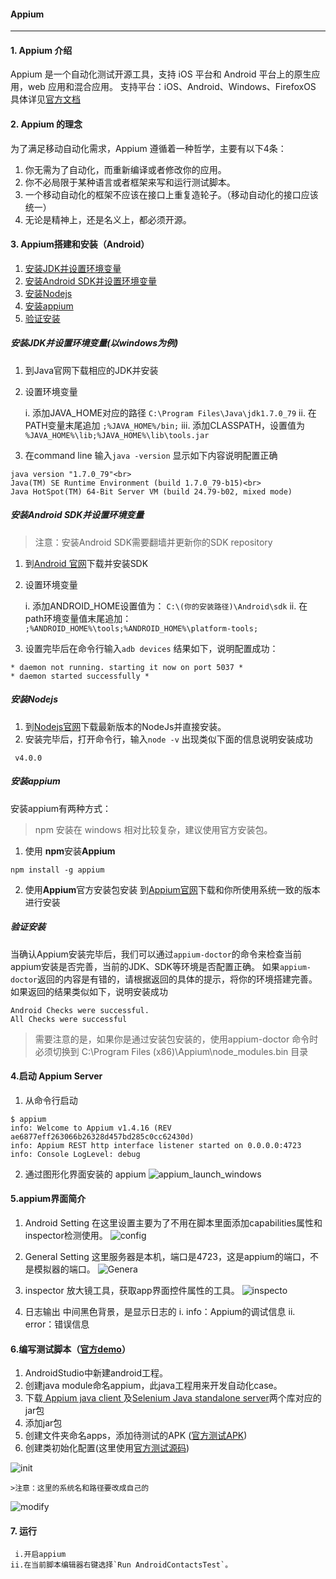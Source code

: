 #### Appium
---
#### 1. Appium 介绍
Appium 是一个自动化测试开源工具，支持 iOS 平台和 Android 平台上的原生应用，web 应用和混合应用。
支持平台：iOS、Android、Windows、FirefoxOS
具体详见[官方文档][9]

#### 2. Appium 的理念
为了满足移动自动化需求，Appium 遵循着一种哲学，主要有以下4条：
1. 你无需为了自动化，而重新编译或者修改你的应用。
2. 你不必局限于某种语言或者框架来写和运行测试脚本。
3. 一个移动自动化的框架不应该在接口上重复造轮子。（移动自动化的接口应该统一）
4. 无论是精神上，还是名义上，都必须开源。

#### 3. Appium搭建和安装（Android）
1. [安装JDK并设置环境变量](#1)
2. [安装Android SDK并设置环境变量](#2)
3. [安装Nodejs](#3)
4. [安装appium](#4)
5. [验证安装](#5)

<h5 id="1">安装JDK并设置环境变量(以windows为例)</h5>

1. 到Java官网下载相应的JDK并安装
2. 设置环境变量

     i.  添加JAVA_HOME对应的路径 
     `C:\Program Files\Java\jdk1.7.0_79`
    ii.  在PATH变量末尾追加 
    `;%JAVA_HOME%/bin;`
   iii. 添加CLASSPATH，设置值为
   `%JAVA_HOME%\lib;%JAVA_HOME%\lib\tools.jar`
3. 在command line 输入`java -version`
显示如下内容说明配置正确

```
java version "1.7.0_79"<br>
Java(TM) SE Runtime Environment (build 1.7.0_79-b15)<br>
Java HotSpot(TM) 64-Bit Server VM (build 24.79-b02, mixed mode)
```

<h5 id="2">安装Android SDK并设置环境变量</h5>

>注意：安装Android SDK需要翻墙并更新你的SDK repository

1. 到[Android 官网][1]下载并安装SDK
2. 设置环境变量

     i.  添加ANDROID_HOME设置值为：
     `C:\(你的安装路径)\Android\sdk`
    ii. 在path环境变量值末尾追加：
    `;%ANDROID_HOME%\tools;%ANDROID_HOME%\platform-tools;`
3. 设置完毕后在命令行输入`adb devices`
结果如下，说明配置成功：

```
* daemon not running. starting it now on port 5037 *
* daemon started successfully *
```


<h5 id="3">安装Nodejs</h5>

1. 到[Nodejs官网][2]下载最新版本的NodeJs并直接安装。
2. 安装完毕后，打开命令行，输入`node -v`
出现类似下面的信息说明安装成功

```
 v4.0.0
```

<h5 id="4">安装appium</h5>

安装appium有两种方式：
>npm 安装在 windows 相对比较复杂，建议使用官方安装包。

1. 使用 **npm**安装**Appium**
  ```
npm install -g appium 
```
2. 使用**Appium**官方安装包安装
到[Appium官网][3]下载和你所使用系统一致的版本进行安装

<h5 id="5">验证安装</h5>

当确认Appium安装完毕后，我们可以通过`appium-doctor`的命令来检查当前appium安装是否完善，当前的JDK、SDK等环境是否配置正确。
如果`appium-doctor`返回的内容是有错的，请根据返回的具体的提示，将你的环境搭建完善。
如果返回的结果类似如下，说明安装成功

```  
Android Checks were successful.
All Checks were successful
```
>需要注意的是，如果你是通过安装包安装的，使用appium-doctor 命令时必须切换到 C:\Program Files (x86)\Appium\node_modules\.bin 目录

#### 4.启动 Appium Server
1. 从命令行启动

 ```
 $ appium
info: Welcome to Appium v1.4.16 (REV ae6877eff263066b26328d457bd285c0cc62430d)
info: Appium REST http interface listener started on 0.0.0.0:4723
info: Console LogLevel: debug
```
2. 通过图形化界面安装的 appium
![appium_launch_windows](media/14827557929301/appium_launch_windows.png)

#### 5.appium界面简介
1. Android Setting 
在这里设置主要为了不用在脚本里面添加capabilities属性和inspector检测使用。 
![config](media/14827557929301/config.png)

2. General Setting
这里服务器是本机，端口是4723，这是appium的端口，不是模拟器的端口。 
![Genera](media/14827557929301/General.png)

3. inspector 
放大镜工具，获取app界面控件属性的工具。
![inspecto](media/14827557929301/inspector.png)

4. 日志输出
中间黑色背景，是显示日志的
     i. info：Appium的调试信息 
     ii. error：错误信息
     
#### 6.编写测试脚本（[官方demo][8]）

1. AndroidStudio中新建android工程。
2. 创建java module命名appium，此java工程用来开发自动化case。
3. 下载[ Appium java client ][4]及[Selenium Java standalone server][5]两个库对应的jar包
4. 添加jar包
5. 创建文件夹命名apps，添加待测试的APK ([官方测试APK][6])
6. 创建类初始化配置(这里使用[官方测试源码][7])

![init](media/14827557929301/init.png)

    >注意：这里的系统名和路径要改成自己的
    
   ![modify](media/14827557929301/modify.png)
   
#### 7. 运行
     i.开启appium
    ii.在当前脚本编辑器右键选择`Run AndroidContactsTest`。 

[1]:https://developer.android.com/studio/index.html#Other
[2]:https://nodejs.org/en/
[3]:https://bitbucket.org/appium/appium.app/downloads/
[4]:https://search.maven.org/#search%7Cga%7C1%7Cg%3Aio.appium%20a%3Ajava-client
[5]:http://www.seleniumhq.org/download/
[6]:https://github.com/appium/sample-code/blob/master/sample-code/apps/ContactManager/ContactManager.apk 
[7]:https://github.com/appium/sample-code/blob/master/sample-code/examples/java/junit/src/test/java/com/saucelabs/appium/AndroidContactsTest.java 
[8]:https://github.com/appium/sample-code/tree/master/sample-code/examples
[9]:http://appium.io/documentation.html?lang=zh






